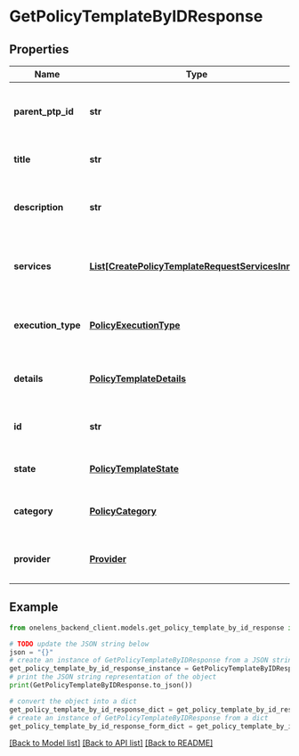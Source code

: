 # GetPolicyTemplateByIDResponse


## Properties

Name | Type | Description | Notes
------------ | ------------- | ------------- | -------------
**parent_ptp_id** | **str** | The id of the parent policy template pack. | 
**title** | **str** | The title of the policy template. | 
**description** | **str** | The description of the policy template. | [optional] 
**services** | [**List[CreatePolicyTemplateRequestServicesInner]**](CreatePolicyTemplateRequestServicesInner.md) | The list of services associated the policy template. | 
**execution_type** | [**PolicyExecutionType**](PolicyExecutionType.md) | The execution type of the policy template. | 
**details** | [**PolicyTemplateDetails**](PolicyTemplateDetails.md) | The details of the policy template. | 
**id** | **str** | The unique identifier of the policy template. | 
**state** | [**PolicyTemplateState**](PolicyTemplateState.md) | The state of the policy template. | 
**category** | [**PolicyCategory**](PolicyCategory.md) | The category of the policy template. | 
**provider** | [**Provider**](Provider.md) | The cloud provider of the policy template. | 

## Example

```python
from onelens_backend_client.models.get_policy_template_by_id_response import GetPolicyTemplateByIDResponse

# TODO update the JSON string below
json = "{}"
# create an instance of GetPolicyTemplateByIDResponse from a JSON string
get_policy_template_by_id_response_instance = GetPolicyTemplateByIDResponse.from_json(json)
# print the JSON string representation of the object
print(GetPolicyTemplateByIDResponse.to_json())

# convert the object into a dict
get_policy_template_by_id_response_dict = get_policy_template_by_id_response_instance.to_dict()
# create an instance of GetPolicyTemplateByIDResponse from a dict
get_policy_template_by_id_response_form_dict = get_policy_template_by_id_response.from_dict(get_policy_template_by_id_response_dict)
```
[[Back to Model list]](../README.md#documentation-for-models) [[Back to API list]](../README.md#documentation-for-api-endpoints) [[Back to README]](../README.md)


